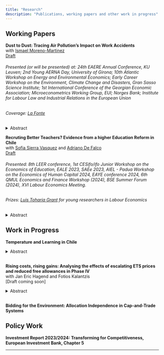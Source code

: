 ```yaml
---
title: "Research"
description: "Publications, working papers and other work in progress"
---
```



## Working Papers

**Dust to Dust: Tracing Air Pollution’s Impact on Work Accidents** <br>
with [Ismael Moreno-Martinez](https://ismaelmorenomartinez.eu/) <br> 
[Draft](https://papers.ssrn.com/sol3/papers.cfm?abstract_id=4812658)

###### Presented (or will be presented) at: 24th EAERE Annual Conference, KU Leuven; 2nd Young AERNA Day, University of Girona; 10th Atlantic Workshop on Energy and Environmental Economics; Early Career Workshop on the Environment, Climate Change and Disasters, Gran Sasso Science Institute; 1st International Conference of the Georgian Economic Association; Microeconometrics Working Group, EUI; Norges Bank; Institute for Labour Law and Industrial Relations in the European Union

###### Coverage: [La Fonte](https://lafonte.eui.eu/2024/05/09/dust-to-dust-how-natural-air-pollution-induces-work-accidents/)

  <details>
    <summary> Abstract </summary>
    This study offers novel causal estimates of the effect of air pollution on workplace accidents. We focus on a near world-wide natural source of air pollution: dust precipitation. We use administrative data on the universe of work accidents reported in Spain. Our estimates imply that an average day of dust precipitation induces a 1.2 percent increase in work accidents. We find these effects are pervasive for workers of different occupations, income levels and demographic characteristics. We also provide evidence supporting temporary impairment of physical and cognitive performance as the main causal channel.
  </details> 


**Recruting Better Teachers? Evidence from a higher Education Reform in Chile** <br>
with [Sofia Sierra Vasquez](https://sofiasierrav.com/) and [Adriano De Falco](https://www.adrianodefalco.com/home-page) <br> 
[Draft](https://papers.ssrn.com/sol3/papers.cfm?abstract_id=4874361)

###### Presented: 8th LEER conference, 1st CESifo/ifo Junior Workshop on the Economics of Education, EALE 2023, SAEe 2023, AIEL - Padua Workshop on the Economics of Human Capital 2024, EAYE conference 2024, 6th QMUL Economics and Finance Workshop (2024), BSE Summer Forum (2024), XVI Labour Economics Meeting. 

###### Prizes: [Luis Toharia Grant](https://www.aeet.eu/en/becas-luis-toharia/) for young researchers in Labour Economics

<details>
    <summary> Abstract </summary>
This paper analyzes the impact of a recruitment policy aimed at improving the quality of new teachers. The reform introduced a scholarship to incentivize the enrollment of high-achieving high school graduates in teacher training programs and imposed enrollment restrictions on low-achieving high school graduates. The screening device used to define achievement was the national standardized university entry exam. Using rich administrative data, we document that the reform was effective in improving the average test scores of new teachers, especially in public schools. To assess the impact of the reform on teacher quality, we construct teacher value-added (TVA) measures based on standardized test scores of their pupils. Our findings indicate that the reform led to a significant increase in the TVA of mathematics teachers, equivalent to 30\% of their standard deviation. However, it did not affect the average TVA of Spanish teachers. We provide evidence that this heterogeneity across subjects can be explained by differences in the predictive power of test scores on teacher quality. Finally, we show that the increase in average teacher quality cannot be explained solely by the higher presence of high-achieving teachers. 
</details> 


## Work in Progress
**Temperature and Learning in Chile**
<details>
    <summary> Abstract </summary>
This paper demonstrates that extreme temperatures negatively affect learning outcomes, particularly for students from low-income backgrounds. Using panel data of school averages from more than one and a half million students in Chile taking a standardized university entry exam, I show that cold days are particularly damaging. By looking at school attendance data for the whole population of Chilean pupils, 
I examine school absence as a potential impact channel. Results show that heat significantly increases school absence. Lower school attendance can, therefore, explain decreased learning outcomes due to heat, but not for the measured impact due to cold days.
</details> 

<br>

**Rising costs, rising gains: Analysing the effects of escalating ETS prices and
reduced free allowances in Phase IV** <br>
with Jan Eric Hagend and Fotios Kalantzis <br>
[Draft coming soon]

<details>
    <summary> Abstract </summary>
This paper investigates the impact of the EU Emissions Trading System (ETS) on the manufacturing sector, a significant contributor to greenhouse gas emissions within the EU. The ETS, a market-based policy tool, imposes a cap on emissions while enabling firms to trade emission allowances. Allocation of free allowances varies across sectors based on their carbon leakage status, indicative of the risk of losing competitiveness and relocating production to regions with less stringent climate policies. Leveraging a natural experiment design that exploits this variability, we employ a panel regression analysis at the sectorial level spanning 2012 to 2022 to examine how ETS prices influence sectors’ carbon performance, production, prices, and investment while controlling for other confounding factors. By contrasting the effects of ETS prices between sectors transitioning from carbon leakage status to facing higher allowance costs in Phase IV and those retaining their status across Phases III and IV, we also determine potential disparities in ETS price impacts. Additionally, we shed light on the mechanism of investment through which the EU ETS induces firms to reduce their emissions by employing a mediation analysis. Our analysis reveals that elevated ETS prices foster carbon efficiency and emission reduction, with marginal effects on production and prices. Notably, this effect is more pronounced for sectors transitioning from free to auctioned allowances. We identify investments as a key channel, which mediates the effect of ETS prices on the carbon efficiency of firms. Thus, our findings suggest that a reduction in free allowances combined with escalating ETS prices, mediated by increased investments, can bolster the environmental performance of the EU manufacturing sector without significantly compromising its competitive position.
</details>


<br>

**Bidding for the Environment: Allocation Independence in Cap-and-Trade Systems**


## Policy Work

**Investment Report 2023/2024: Transforming for Competitiveness, European Investment Bank, Chapter 5**

---

